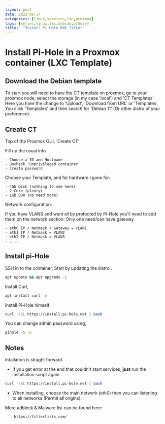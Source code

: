 ```yaml
---
layout: post
date: 2022-06-17
categories: [linux,services,lxc,proxmox]
tags: [server,linux,lxc,debian,pihole]
title:  "Install Pi-Hole DNS filter"
---
```


# Install Pi-Hole in a Proxmox container (LXC Template)

## Download the Debian template

To start you will need to have the CT template on proxmox, go to your proxmox node, select the storage (in my case 'local') and 'CT Templates'.
Here you have the change to 'Upload', 'Download from URL' or 'Templates'. You click 'Templates' and then search for 'Debian 11' (Or other distro of your preference).

## Create CT 

Top of the Proxmox GUI, 'Create CT'

Fill up the usual info

    - Choose a ID and Hostname
    - Uncheck 'Unprivileged container'
    - Create password

Choose your Template, and for hardware i gone for:

    - 4Gb Disk (nothing to see here) 
    - 2 Core (plenty)
    - 1Gb DDR (no need more)

Network configuration:

If you have VLANS and want all by protected by Pi-Hole you'll need to add them on the network section:
Only one need/can have gateway

    - eth0 IP / Netmask + Gateway = VLAN1
    - eth1 IP / Netmask = VLAN2
    - eth2 IP / Netmask = VLAN3
    - ....



## Install pi-Hole

SSH in to the container.
Start by updating the distro..

```bash
apt update && apt upgrade -y
```

Install Curl,

```bash
apt install curl -y 
```


Install Pi-Hole himself

```bash
curl -sSL https://install.pi-hole.net | bash
```

You can change admin password using,

```bash
pihole -a -p
```

## Notes

Intallation is straght forward.

- If you get error at the end that couldn't start services, <b>just</b> run the installation script again:

```bash
curl -sSL https://install.pi-hole.net | bash
```


- When installing, choose the main network (eth0) then you can listening to all networks (Permit all origins). 


More adblock & Malware list can be found here:

        https://filterlists.com/
